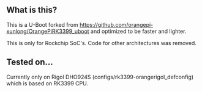 ## What is this?

This is a U-Boot forked from https://github.com/orangepi-xunlong/OrangePiRK3399_uboot and optimized to be faster and lighter.

This is only for Rockchip SoC's. Code for other architectures was removed.

## Tested on...

Currently only on Rigol DHO924S (configs/rk3399-orangerigol_defconfig) which is based on RK3399 CPU.
